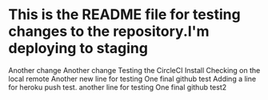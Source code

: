 
This is the README file for testing changes to the repository.I'm deploying to staging
=======
Another change
Another change
Testing the CircleCI Install
Checking on the local remote
Another new line for testing
One final github test
Adding a line for heroku push test.
another line for testing
One final github test2